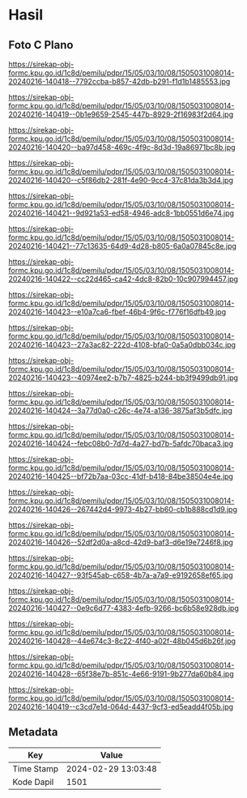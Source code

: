 # Hasil

## Foto C Plano

https://sirekap-obj-formc.kpu.go.id/1c8d/pemilu/pdpr/15/05/03/10/08/1505031008014-20240216-140418--7792ccba-b857-42db-b291-f1d1b1485553.jpg

https://sirekap-obj-formc.kpu.go.id/1c8d/pemilu/pdpr/15/05/03/10/08/1505031008014-20240216-140419--0b1e9659-2545-447b-8929-2f16983f2d64.jpg

https://sirekap-obj-formc.kpu.go.id/1c8d/pemilu/pdpr/15/05/03/10/08/1505031008014-20240216-140420--ba97d458-469c-4f9c-8d3d-19a86971bc8b.jpg

https://sirekap-obj-formc.kpu.go.id/1c8d/pemilu/pdpr/15/05/03/10/08/1505031008014-20240216-140420--c5f86db2-281f-4e90-9cc4-37c81da3b3d4.jpg

https://sirekap-obj-formc.kpu.go.id/1c8d/pemilu/pdpr/15/05/03/10/08/1505031008014-20240216-140421--9d921a53-ed58-4946-adc8-1bb0551d6e74.jpg

https://sirekap-obj-formc.kpu.go.id/1c8d/pemilu/pdpr/15/05/03/10/08/1505031008014-20240216-140421--77c13635-64d9-4d28-b805-6a0a07845c8e.jpg

https://sirekap-obj-formc.kpu.go.id/1c8d/pemilu/pdpr/15/05/03/10/08/1505031008014-20240216-140422--cc22d465-ca42-4dc8-82b0-10c907994457.jpg

https://sirekap-obj-formc.kpu.go.id/1c8d/pemilu/pdpr/15/05/03/10/08/1505031008014-20240216-140423--e10a7ca6-fbef-46b4-9f6c-f776f16dfb49.jpg

https://sirekap-obj-formc.kpu.go.id/1c8d/pemilu/pdpr/15/05/03/10/08/1505031008014-20240216-140423--27a3ac82-222d-4108-bfa0-0a5a0dbb034c.jpg

https://sirekap-obj-formc.kpu.go.id/1c8d/pemilu/pdpr/15/05/03/10/08/1505031008014-20240216-140423--40974ee2-b7b7-4825-b244-bb3f9499db91.jpg

https://sirekap-obj-formc.kpu.go.id/1c8d/pemilu/pdpr/15/05/03/10/08/1505031008014-20240216-140424--3a77d0a0-c26c-4e74-a136-3875af3b5dfc.jpg

https://sirekap-obj-formc.kpu.go.id/1c8d/pemilu/pdpr/15/05/03/10/08/1505031008014-20240216-140424--febc08b0-7d7d-4a27-bd7b-5afdc70baca3.jpg

https://sirekap-obj-formc.kpu.go.id/1c8d/pemilu/pdpr/15/05/03/10/08/1505031008014-20240216-140425--bf72b7aa-03cc-41df-b418-84be38504e4e.jpg

https://sirekap-obj-formc.kpu.go.id/1c8d/pemilu/pdpr/15/05/03/10/08/1505031008014-20240216-140426--267442d4-9973-4b27-bb60-cb1b888cd1d9.jpg

https://sirekap-obj-formc.kpu.go.id/1c8d/pemilu/pdpr/15/05/03/10/08/1505031008014-20240216-140426--52df2d0a-a8cd-42d9-baf3-d6e19e7246f8.jpg

https://sirekap-obj-formc.kpu.go.id/1c8d/pemilu/pdpr/15/05/03/10/08/1505031008014-20240216-140427--93f545ab-c658-4b7a-a7a9-e9192658ef65.jpg

https://sirekap-obj-formc.kpu.go.id/1c8d/pemilu/pdpr/15/05/03/10/08/1505031008014-20240216-140427--0e9c6d77-4383-4efb-9266-bc6b58e928db.jpg

https://sirekap-obj-formc.kpu.go.id/1c8d/pemilu/pdpr/15/05/03/10/08/1505031008014-20240216-140428--44e674c3-8c22-4f40-a02f-48b045d6b26f.jpg

https://sirekap-obj-formc.kpu.go.id/1c8d/pemilu/pdpr/15/05/03/10/08/1505031008014-20240216-140428--65f38e7b-851c-4e66-9191-9b277da60b84.jpg

https://sirekap-obj-formc.kpu.go.id/1c8d/pemilu/pdpr/15/05/03/10/08/1505031008014-20240216-140419--c3cd7e1d-064d-4437-9cf3-ed5eadd4f05b.jpg


## Metadata

| Key        | Value               |
| ---------- | ------------------- |
| Time Stamp | 2024-02-29 13:03:48 |
| Kode Dapil | 1501                |



